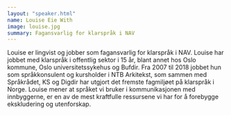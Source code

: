 ```yaml
---
layout: "speaker.html"
name: Louise Eie With
image: louise.jpg
summary: Fagansvarlig for klarspråk i NAV
---
```

Louise er lingvist og jobber som fagansvarlig for klarspråk i NAV. Louise har jobbet med klarspråk i offentlig sektor i 15 år, blant annet hos Oslo kommune, Oslo universitetssykehus og Bufdir. Fra 2007 til 2018 jobbet hun som språkkonsulent og kursholder i NTB Arkitekst, som sammen med Språkrådet, KS og Digdir har utgjort det fremste fagmiljøet på klarspråk i Norge. Louise mener at språket vi bruker i kommunikasjonen med innbyggerne, er en av de mest kraftfulle ressursene vi har for å forebygge ekskludering og utenforskap.
